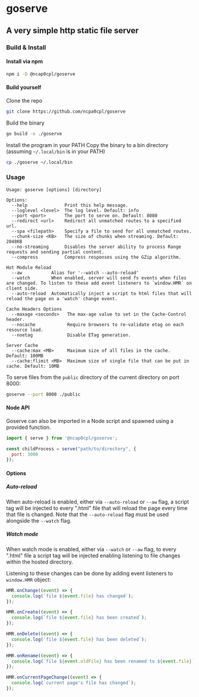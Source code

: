 # goserve
## A very simple http static file server

### Build & Install

#### Install via npm

```bash
npm i -D @ncap0cpl/goserve
```

#### Build yourself

Clone the repo

```bash
git clone https://github.com/ncpa0cpl/goserve
```

Build the binary

```bash
go build -o ./goserve
```

Install the program in your PATH
Copy the binary to a bin directory (assuming `~/.local/bin` is in your PATH)

```bash
cp ./goserve ~/.local/bin
```

### Usage

```
Usage: goserve [options] [directory]

Options:
  --help              Print this help message.
  --loglevel <level>  The log level. Default: info
  --port <port>       The port to serve on. Default: 8080
  --redirect <url>    Redirect all unmatched routes to a specified url.
  --spa <filepath>    Specify a file to send for all unmatched routes.
  --chunk-size <KB>   The size of chunks when streaming. Default: 2048KB
  --no-streaming      Disables the server ability to process Range requests and sending partial content.
  --compress          Compress responses using the GZip algorithm.

Hot Module Reload
  --aw           Alias for '--watch --auto-reload'
  --watch        When enabled, server will send fs events when files are changed. To listen to these add event listeners to `window.HMR` on client side.
  --auto-reload  Automatically inject a script to html files that will reload the page on a 'watch' change event.

Cache Headers Options
  --maxage <seconds>   The max-age value to set in the Cache-Control header.
  --nocache            Require browsers to re-validate etag on each resource load.
  --noetag             Disable ETag generation.

Server Cache
  --cache:max <MB>     Maximum size of all files in the cache. Default: 100MB
  --cache:flimit <MB>  Maximum size of single file that can be put in cache. Default: 10MB
```

To serve files from the `public` directory of the current directory on port 8000:

```bash
goserve --port 8000 ./public
```

#### Node API

Goserve can also be imported in a Node script and spawned using a provided function.

```javascript
import { serve } from '@ncap0cpl/goserve';

const childProcess = serve("path/to/directory", {
  port: 3000
});
```

#### Options

##### Auto-reload

When auto-reload is enabled, either via `--auto-reload` or `--aw` flag, a script tag will be injected to every ".html" file that will reload the page every time that file is changed. Note that the `--auto-reload` flag must be used alongside the `--watch` flag.

##### Watch mode

When watch mode is enabled, either via `--watch` or `--aw` flag, to every ".html" file a script tag will be injected enabling listening to file changes within the hosted directory.

Listening to these changes can be done by adding event listeners to `window.HMR` object:

```javascript
HMR.onChange((event) => {
  console.log(`file ${event.file} has changed`);
});

HMR.onCreate((event) => {
  console.log(`file ${event.file} has been created`);
});

HMR.onDelete((event) => {
  console.log(`file ${event.file} has been deleted`);
});

HMR.onRename((event) => {
  console.log(`file ${event.oldFile} has been renamed to ${event.file}`);
});

HMR.onCurrentPageChange((event) => {
  console.log(`current page's file has changed`);
});
```

